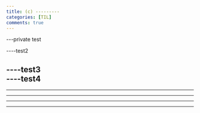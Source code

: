 ```yaml
---
title: (c) ---------
categories: [TIL]
comments: true
---
```



---private test

----test2

----test3  
----test4
-----
-----
----------
----------
-----------